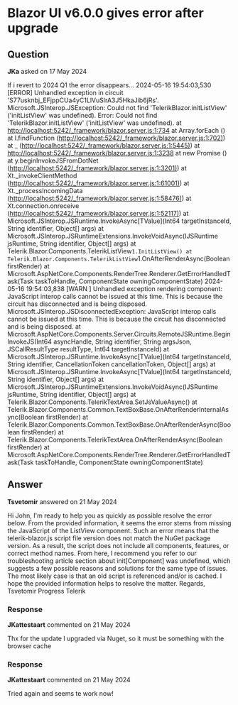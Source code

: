 # Blazor UI v6.0.0 gives error after upgrade

## Question

**JKa** asked on 17 May 2024

If i revert to 2024 Q1 the error disappears... 2024-05-16 19:54:03,530 [ERROR] Unhandled exception in circuit 'S77usknbj_EFjppCUa4yC1LlVuSlrA3J5HkaJib6jRs'. Microsoft.JSInterop.JSException: Could not find 'TelerikBlazor.initListView' ('initListView' was undefined). Error: Could not find 'TelerikBlazor.initListView' ('initListView' was undefined). at [http://localhost:5242/_framework/blazor.server.js:1:734](http://localhost:5242/_framework/blazor.server.js:1:734) at Array.forEach (<anonymous>) at l.findFunction ([http://localhost:5242/_framework/blazor.server.js:1:702)](http://localhost:5242/_framework/blazor.server.js:1:702)) at _ ([http://localhost:5242/_framework/blazor.server.js:1:5445)](http://localhost:5242/_framework/blazor.server.js:1:5445)) at [http://localhost:5242/_framework/blazor.server.js:1:3238](http://localhost:5242/_framework/blazor.server.js:1:3238) at new Promise (<anonymous>) at y.beginInvokeJSFromDotNet ([http://localhost:5242/_framework/blazor.server.js:1:3201)](http://localhost:5242/_framework/blazor.server.js:1:3201)) at Xt._invokeClientMethod ([http://localhost:5242/_framework/blazor.server.js:1:61001)](http://localhost:5242/_framework/blazor.server.js:1:61001)) at Xt._processIncomingData ([http://localhost:5242/_framework/blazor.server.js:1:58476)](http://localhost:5242/_framework/blazor.server.js:1:58476)) at Xt.connection.onreceive ([http://localhost:5242/_framework/blazor.server.js:1:52117)](http://localhost:5242/_framework/blazor.server.js:1:52117)) at Microsoft.JSInterop.JSRuntime.InvokeAsync[TValue](Int64 targetInstanceId, String identifier, Object[] args) at Microsoft.JSInterop.JSRuntimeExtensions.InvokeVoidAsync(IJSRuntime jsRuntime, String identifier, Object[] args) at Telerik.Blazor.Components.TelerikListView`1.InitListView() at Telerik.Blazor.Components.TelerikListView`1.OnAfterRenderAsync(Boolean firstRender) at Microsoft.AspNetCore.Components.RenderTree.Renderer.GetErrorHandledTask(Task taskToHandle, ComponentState owningComponentState) 2024-05-16 19:54:03,838 [WARN ] Unhandled exception rendering component: JavaScript interop calls cannot be issued at this time. This is because the circuit has disconnected and is being disposed. Microsoft.JSInterop.JSDisconnectedException: JavaScript interop calls cannot be issued at this time. This is because the circuit has disconnected and is being disposed. at Microsoft.AspNetCore.Components.Server.Circuits.RemoteJSRuntime.BeginInvokeJS(Int64 asyncHandle, String identifier, String argsJson, JSCallResultType resultType, Int64 targetInstanceId) at Microsoft.JSInterop.JSRuntime.InvokeAsync[TValue](Int64 targetInstanceId, String identifier, CancellationToken cancellationToken, Object[] args) at Microsoft.JSInterop.JSRuntime.InvokeAsync[TValue](Int64 targetInstanceId, String identifier, Object[] args) at Microsoft.JSInterop.JSRuntimeExtensions.InvokeVoidAsync(IJSRuntime jsRuntime, String identifier, Object[] args) at Telerik.Blazor.Components.TelerikTextArea.SetJsValueAsync() at Telerik.Blazor.Components.Common.TextBoxBase.OnAfterRenderInternalAsync(Boolean firstRender) at Telerik.Blazor.Components.Common.TextBoxBase.OnAfterRenderAsync(Boolean firstRender) at Telerik.Blazor.Components.TelerikTextArea.OnAfterRenderAsync(Boolean firstRender) at Microsoft.AspNetCore.Components.RenderTree.Renderer.GetErrorHandledTask(Task taskToHandle, ComponentState owningComponentState)

## Answer

**Tsvetomir** answered on 21 May 2024

Hi John, I'm ready to help you as quickly as possible resolve the error below. From the provided information, it seems the error stems from missing the JavaScript of the ListView component. Such an error means that the telerik-blazor.js script file version does not match the NuGet package version. As a result, the script does not include all components, features, or correct method names. From here, I recommend you refer to our troubleshooting article section about init[Component] was undefined, which suggests a few possible reasons and solutions for the same type of issues. The most likely case is that an old script is referenced and/or is cached. I hope the provided information helps to resolve the matter. Regards, Tsvetomir Progress Telerik

### Response

**JKattestaart** commented on 21 May 2024

Thx for the update I upgraded via Nuget, so it must be something with the browser cache

### Response

**JKattestaart** commented on 21 May 2024

Tried again and seems te work now!
